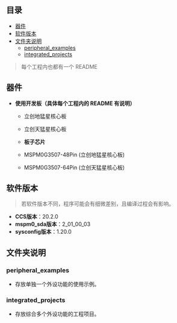 ## 目录
* [器件](#器件)
* [软件版本](#软件版本)
* [文件夹说明](#文件夹说明)
  * [peripheral_examples](#peripheral_examples)
  * [integrated_projects](#integrated_projects)

> 每个工程内也都有一个 README

## 器件

- **使用开发板（具体每个工程内的 README 有说明）**
  - 立创地猛星核心板
  - 立创天猛星核心板

  - **板子芯片**
  - MSPM0G3507-48Pin (立创地猛星核心板)
  - MSPM0G3507-64Pin (立创天猛星核心板)



## 软件版本

> 若软件版本不同，程序可能会有细微差别，且编译过程会有影响。

- **CCS版本**：20.2.0
- **mspm0_sda版本**：2_01_00_03
- **sysconfig版本**：1.20.0



## 文件夹说明

### peripheral_examples
- 存放单独一个外设功能的使用示例。

### integrated_projects
- 存放综合多个外设功能的工程项目。